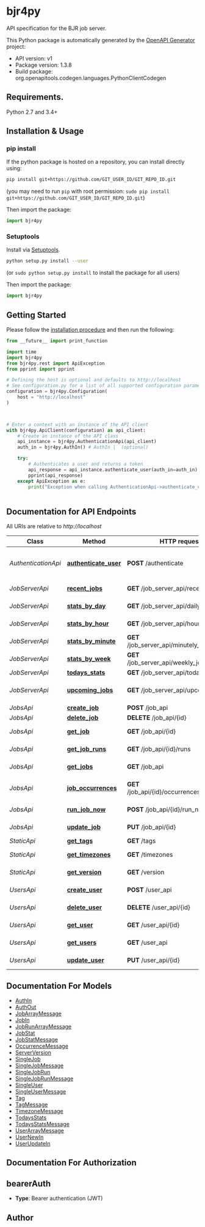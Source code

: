 # bjr4py
API specification for the BJR job server.

This Python package is automatically generated by the [OpenAPI Generator](https://openapi-generator.tech) project:

- API version: v1
- Package version: 1.3.8
- Build package: org.openapitools.codegen.languages.PythonClientCodegen

## Requirements.

Python 2.7 and 3.4+

## Installation & Usage
### pip install

If the python package is hosted on a repository, you can install directly using:

```sh
pip install git+https://github.com/GIT_USER_ID/GIT_REPO_ID.git
```
(you may need to run `pip` with root permission: `sudo pip install git+https://github.com/GIT_USER_ID/GIT_REPO_ID.git`)

Then import the package:
```python
import bjr4py
```

### Setuptools

Install via [Setuptools](http://pypi.python.org/pypi/setuptools).

```sh
python setup.py install --user
```
(or `sudo python setup.py install` to install the package for all users)

Then import the package:
```python
import bjr4py
```

## Getting Started

Please follow the [installation procedure](#installation--usage) and then run the following:

```python
from __future__ import print_function

import time
import bjr4py
from bjr4py.rest import ApiException
from pprint import pprint

# Defining the host is optional and defaults to http://localhost
# See configuration.py for a list of all supported configuration parameters.
configuration = bjr4py.Configuration(
    host = "http://localhost"
)



# Enter a context with an instance of the API client
with bjr4py.ApiClient(configuration) as api_client:
    # Create an instance of the API class
    api_instance = bjr4py.AuthenticationApi(api_client)
    auth_in = bjr4py.AuthIn() # AuthIn |  (optional)

    try:
        # Authenticates a user and returns a token
        api_response = api_instance.authenticate_user(auth_in=auth_in)
        pprint(api_response)
    except ApiException as e:
        print("Exception when calling AuthenticationApi->authenticate_user: %s\n" % e)
    
```

## Documentation for API Endpoints

All URIs are relative to *http://localhost*

Class | Method | HTTP request | Description
------------ | ------------- | ------------- | -------------
*AuthenticationApi* | [**authenticate_user**](docs/AuthenticationApi.md#authenticate_user) | **POST** /authenticate | Authenticates a user and returns a token
*JobServerApi* | [**recent_jobs**](docs/JobServerApi.md#recent_jobs) | **GET** /job_server_api/recent_jobs | List of recent jobs
*JobServerApi* | [**stats_by_day**](docs/JobServerApi.md#stats_by_day) | **GET** /job_server_api/daily_job_stats | Job statistics by day
*JobServerApi* | [**stats_by_hour**](docs/JobServerApi.md#stats_by_hour) | **GET** /job_server_api/hourly_job_stats | Job statistics by hour
*JobServerApi* | [**stats_by_minute**](docs/JobServerApi.md#stats_by_minute) | **GET** /job_server_api/minutely_job_stats | Job statistics by minute
*JobServerApi* | [**stats_by_week**](docs/JobServerApi.md#stats_by_week) | **GET** /job_server_api/weekly_job_stats | Job statistics by week
*JobServerApi* | [**todays_stats**](docs/JobServerApi.md#todays_stats) | **GET** /job_server_api/todays_stats | Todays Stats
*JobServerApi* | [**upcoming_jobs**](docs/JobServerApi.md#upcoming_jobs) | **GET** /job_server_api/upcoming_jobs | List of upcoming jobs
*JobsApi* | [**create_job**](docs/JobsApi.md#create_job) | **POST** /job_api | Creates a job
*JobsApi* | [**delete_job**](docs/JobsApi.md#delete_job) | **DELETE** /job_api/{id} | Deletes a job
*JobsApi* | [**get_job**](docs/JobsApi.md#get_job) | **GET** /job_api/{id} | Retrieves a single job
*JobsApi* | [**get_job_runs**](docs/JobsApi.md#get_job_runs) | **GET** /job_api/{id}/runs | Retrieve the runs for a job
*JobsApi* | [**get_jobs**](docs/JobsApi.md#get_jobs) | **GET** /job_api | Retrieves jobs
*JobsApi* | [**job_occurrences**](docs/JobsApi.md#job_occurrences) | **GET** /job_api/{id}/occurrences/{end_date} | Upcoming job occurrences
*JobsApi* | [**run_job_now**](docs/JobsApi.md#run_job_now) | **POST** /job_api/{id}/run_now | Run a job now
*JobsApi* | [**update_job**](docs/JobsApi.md#update_job) | **PUT** /job_api/{id} | Updates a single job
*StaticApi* | [**get_tags**](docs/StaticApi.md#get_tags) | **GET** /tags | Get tags
*StaticApi* | [**get_timezones**](docs/StaticApi.md#get_timezones) | **GET** /timezones | Get timezones
*StaticApi* | [**get_version**](docs/StaticApi.md#get_version) | **GET** /version | Server version
*UsersApi* | [**create_user**](docs/UsersApi.md#create_user) | **POST** /user_api | Creates a user
*UsersApi* | [**delete_user**](docs/UsersApi.md#delete_user) | **DELETE** /user_api/{id} | Deletes a user
*UsersApi* | [**get_user**](docs/UsersApi.md#get_user) | **GET** /user_api/{id} | Retrieve a single user
*UsersApi* | [**get_users**](docs/UsersApi.md#get_users) | **GET** /user_api | Retrieves users
*UsersApi* | [**update_user**](docs/UsersApi.md#update_user) | **PUT** /user_api/{id} | Update a single user


## Documentation For Models

 - [AuthIn](docs/AuthIn.md)
 - [AuthOut](docs/AuthOut.md)
 - [JobArrayMessage](docs/JobArrayMessage.md)
 - [JobIn](docs/JobIn.md)
 - [JobRunArrayMessage](docs/JobRunArrayMessage.md)
 - [JobStat](docs/JobStat.md)
 - [JobStatMessage](docs/JobStatMessage.md)
 - [OccurrenceMessage](docs/OccurrenceMessage.md)
 - [ServerVersion](docs/ServerVersion.md)
 - [SingleJob](docs/SingleJob.md)
 - [SingleJobMessage](docs/SingleJobMessage.md)
 - [SingleJobRun](docs/SingleJobRun.md)
 - [SingleJobRunMessage](docs/SingleJobRunMessage.md)
 - [SingleUser](docs/SingleUser.md)
 - [SingleUserMessage](docs/SingleUserMessage.md)
 - [Tag](docs/Tag.md)
 - [TagMessage](docs/TagMessage.md)
 - [TimezoneMessage](docs/TimezoneMessage.md)
 - [TodaysStats](docs/TodaysStats.md)
 - [TodaysStatsMessage](docs/TodaysStatsMessage.md)
 - [UserArrayMessage](docs/UserArrayMessage.md)
 - [UserNewIn](docs/UserNewIn.md)
 - [UserUpdateIn](docs/UserUpdateIn.md)


## Documentation For Authorization


## bearerAuth

- **Type**: Bearer authentication (JWT)


## Author




